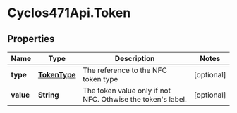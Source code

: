 # Cyclos471Api.Token

## Properties
Name | Type | Description | Notes
------------ | ------------- | ------------- | -------------
**type** | [**TokenType**](TokenType.md) | The reference to the NFC token type | [optional] 
**value** | **String** | The token value only if not NFC. Othwise the token&#39;s label.    | [optional] 


